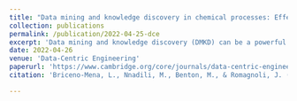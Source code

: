 ```yaml
---
title: "Data mining and knowledge discovery in chemical processes: Effect of alternative processing techniques"
collection: publications
permalink: /publication/2022-04-25-dce
excerpt: 'Data mining and knowledge discovery (DMKD) can be a powerful tool in the analysis of chemical plant data. However, method selection and implementation can be a difficult task. In this contribution, all stages of the DMKD process are considered in detail, examining the fundamentals of various methods as well as practical insights on how to select and tune these methods. Both simulated and real plant data are analyzed to showcase the properties of data cleaning, sampling, scaling, dimensionality reduction, clustering, and cluster analysis, and their applicability in real-life scenarios. Also, a friendly graphic user interface to implement DMKD is presented.'
date: 2022-04-26
venue: 'Data-Centric Engineering'
paperurl: 'https://www.cambridge.org/core/journals/data-centric-engineering/article/data-mining-and-knowledge-discovery-in-chemical-processes-effect-of-alternative-processing-techniques/6E58B1133A9390177130A292422F4786'
citation: 'Briceno-Mena, L., Nnadili, M., Benton, M., & Romagnoli, J. (2022). Data mining and knowledge discovery in chemical processes: Effect of alternative processing techniques. Data-Centric Engineering, 3, E18. doi:10.1017/dce.2022.21'

---
```

